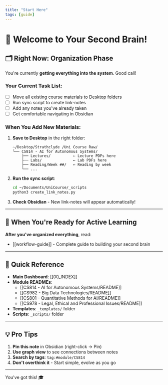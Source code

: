 ```yaml
---
title: "Start Here"
tags: [guide]
---
```


# 👋 Welcome to Your Second Brain!

## 🗂️ Right Now: Organization Phase

You're currently **getting everything into the system**. Good call!

### Your Current Task List:
- [ ] Move all existing course materials to Desktop folders
- [ ] Run sync script to create link-notes
- [ ] Add any notes you've already taken
- [ ] Get comfortable navigating in Obsidian

### When You Add New Materials:

1. **Save to Desktop** in the right folder:
   ```
   ~/Desktop/Strathclyde /Uni Course Raw/
   └── CS814 - AI for Autonomous Systems/
       ├── Lectures/          ← Lecture PDFs here
       ├── Labs/              ← Lab PDFs here
       ├── Reading/Week ##/   ← Reading by week
       └── ...
   ```

2. **Run the sync script**:
   ```bash
   cd ~/Documents/UniCourse/_scripts
   python3 create_link_notes.py
   ```

3. **Check Obsidian** - New link-notes will appear automatically!

---

## 🚀 When You're Ready for Active Learning

**After you've organized everything**, read:
- [[workflow-guide]] - Complete guide to building your second brain

---

## 📍 Quick Reference

- **Main Dashboard**: [[00_INDEX]]
- **Module READMEs**:
  - [[CS814 - AI for Autonomous Systems/README]]
  - [[CS982 - Big Data Technologies/README]]
  - [[CS801 - Quantitative Methods for AI/README]]
  - [[CS978 - Legal, Ethical and Professional Issues/README]]
- **Templates**: `_templates/` folder
- **Scripts**: `_scripts/` folder

---

## 💡 Pro Tips

1. **Pin this note** in Obsidian (right-click → Pin)
2. **Use graph view** to see connections between notes
3. **Search by tags**: `tag:#module/CS814`
4. **Don't overthink it** - Start simple, evolve as you go

---

You've got this! 🎓
